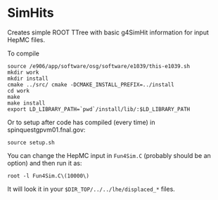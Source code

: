 # SimHits
Creates simple ROOT TTree with basic g4SimHit information for input HepMC files.

To compile
```
source /e906/app/software/osg/software/e1039/this-e1039.sh
mkdir work
mkdir install
cmake ../src/ cmake -DCMAKE_INSTALL_PREFIX=../install
cd work
make
make install
export LD_LIBRARY_PATH=`pwd`/install/lib/:$LD_LIBRARY_PATH
```

Or to setup after code has compiled (every time) in spinquestgpvm01.fnal.gov:
```
source setup.sh
```

You can change the HepMC input in `Fun4Sim.C` (probably should be an option) and then run it as:
```
root -l Fun4Sim.C\(10000\)
```
It will look it in your `$DIR_TOP/../../lhe/displaced_*` files.
